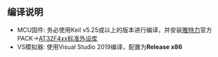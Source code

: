 ## 编译说明
* MCU固件: 务必使用Keil v5.25或以上的版本进行编译，并安装[雅特力](https://www.arterytek.com/cn/index.jsp)官方PACK->[AT32F4xx标准外设库](http://www.arterytek.com/download/Pack_Keil_AT32F4xx_CH_V1.3.4.zip)
* VS模拟器: 使用Visual Studio 2019编译，配置为**Release x86**
